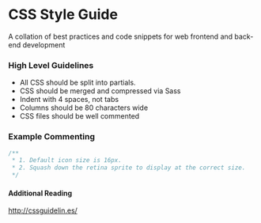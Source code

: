 # CSS Style Guide
A collation of best practices and code snippets for web frontend and back-end development


### High Level Guidelines
* All CSS should be split into partials.
* CSS should be merged and compressed via Sass 
* Indent with 4 spaces, not tabs
* Columns should be 80 characters wide
* CSS files should be well commented


### Example Commenting

```css
/**
 * 1. Default icon size is 16px.
 * 2. Squash down the retina sprite to display at the correct size.
 */
```


#### Additional Reading
http://cssguidelin.es/
